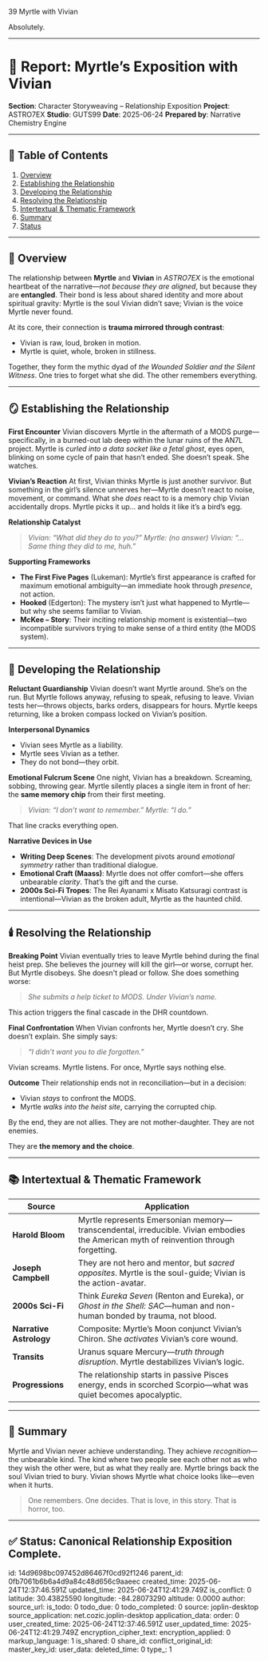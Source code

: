 39 Myrtle with Vivian 

Absolutely.

---

# 📘 Report: Myrtle’s Exposition with Vivian

**Section**: Character Storyweaving – Relationship Exposition
**Project**: ASTRO7EX
**Studio**: GUTS99
**Date**: 2025-06-24
**Prepared by**: Narrative Chemistry Engine

---

## 📓 Table of Contents

1. [Overview](#overview)
2. [Establishing the Relationship](#establishing-the-relationship)
3. [Developing the Relationship](#developing-the-relationship)
4. [Resolving the Relationship](#resolving-the-relationship)
5. [Intertextual & Thematic Framework](#intertextual--thematic-framework)
6. [Summary](#summary)
7. [Status](#status)

---

## 🧬 Overview

The relationship between **Myrtle** and **Vivian** in *ASTRO7EX* is the emotional heartbeat of the narrative—*not because they are aligned*, but because they are **entangled**. Their bond is less about shared identity and more about spiritual gravity: Myrtle is the soul Vivian didn’t save; Vivian is the voice Myrtle never found.

At its core, their connection is **trauma mirrored through contrast**:

* Vivian is raw, loud, broken in motion.
* Myrtle is quiet, whole, broken in stillness.

Together, they form the mythic dyad of *the Wounded Soldier and the Silent Witness*. One tries to forget what she did. The other remembers everything.

---

## 🪞 Establishing the Relationship

**First Encounter**
Vivian discovers Myrtle in the aftermath of a MODS purge—specifically, in a burned-out lab deep within the lunar ruins of the AN7L project. Myrtle is *curled into a data socket like a fetal ghost*, eyes open, blinking on some cycle of pain that hasn’t ended. She doesn’t speak. She watches.

**Vivian’s Reaction**
At first, Vivian thinks Myrtle is just another survivor. But something in the girl’s silence unnerves her—Myrtle doesn’t react to noise, movement, or command. What she *does* react to is a memory chip Vivian accidentally drops. Myrtle picks it up... and holds it like it’s a bird’s egg.

**Relationship Catalyst**

> *Vivian: “What did they do to you?”*
> *Myrtle: (no answer)*
> *Vivian: “…Same thing they did to me, huh.”*

**Supporting Frameworks**

* **The First Five Pages** (Lukeman): Myrtle’s first appearance is crafted for maximum emotional ambiguity—an immediate hook through *presence*, not action.
* **Hooked** (Edgerton): The mystery isn’t just what happened to Myrtle—but why she seems familiar to Vivian.
* **McKee – Story**: Their inciting relationship moment is existential—two incompatible survivors trying to make sense of a third entity (the MODS system).

---

## 🔧 Developing the Relationship

**Reluctant Guardianship**
Vivian doesn’t want Myrtle around. She’s on the run. But Myrtle follows anyway, refusing to speak, refusing to leave. Vivian tests her—throws objects, barks orders, disappears for hours. Myrtle keeps returning, like a broken compass locked on Vivian’s position.

**Interpersonal Dynamics**

* Vivian sees Myrtle as a liability.
* Myrtle sees Vivian as a tether.
* They do not bond—they orbit.

**Emotional Fulcrum Scene**
One night, Vivian has a breakdown. Screaming, sobbing, throwing gear. Myrtle silently places a single item in front of her: the **same memory chip** from their first meeting.

> *Vivian: “I don’t want to remember.”*
> *Myrtle: “I do.”*

That line cracks everything open.

**Narrative Devices in Use**

* **Writing Deep Scenes**: The development pivots around *emotional symmetry* rather than traditional dialogue.
* **Emotional Craft (Maass)**: Myrtle does not offer comfort—she offers unbearable *clarity*. That’s the gift and the curse.
* **2000s Sci-Fi Tropes**: The Rei Ayanami x Misato Katsuragi contrast is intentional—Vivian as the broken adult, Myrtle as the haunted child.

---

## 🕯️ Resolving the Relationship

**Breaking Point**
Vivian eventually tries to leave Myrtle behind during the final heist prep. She believes the journey will kill the girl—or worse, corrupt her. But Myrtle disobeys. She doesn't plead or follow. She does something worse:

> *She submits a help ticket to MODS. Under Vivian’s name.*

This action triggers the final cascade in the DHR countdown.

**Final Confrontation**
When Vivian confronts her, Myrtle doesn’t cry. She doesn’t explain. She simply says:

> *“I didn’t want you to die forgotten.”*

Vivian screams. Myrtle listens. For once, Myrtle says nothing else.

**Outcome**
Their relationship ends not in reconciliation—but in a decision:

* Vivian *stays* to confront the MODS.
* Myrtle *walks into the heist site*, carrying the corrupted chip.

By the end, they are not allies.
They are not mother-daughter.
They are not enemies.

They are **the memory and the choice**.

---

## 📚 Intertextual & Thematic Framework

| Source                  | Application                                                                                                                           |
| ----------------------- | ------------------------------------------------------------------------------------------------------------------------------------- |
| **Harold Bloom**        | Myrtle represents Emersonian memory—transcendental, irreducible. Vivian embodies the American myth of reinvention through forgetting. |
| **Joseph Campbell**     | They are not hero and mentor, but *sacred opposites*. Myrtle is the soul-guide; Vivian is the action-avatar.                          |
| **2000s Sci-Fi**        | Think *Eureka Seven* (Renton and Eureka), or *Ghost in the Shell: SAC*—human and non-human bonded by trauma, not blood.               |
| **Narrative Astrology** | Composite: Myrtle’s Moon conjunct Vivian’s Chiron. She *activates* Vivian’s core wound.                                               |
| **Transits**            | Uranus square Mercury—*truth through disruption*. Myrtle destabilizes Vivian’s logic.                                                 |
| **Progressions**        | The relationship starts in passive Pisces energy, ends in scorched Scorpio—what was quiet becomes apocalyptic.                        |

---

## 🎯 Summary

Myrtle and Vivian never achieve understanding. They achieve *recognition*—the unbearable kind. The kind where two people see each other not as who they wish the other were, but as what they really are. Myrtle brings back the soul Vivian tried to bury. Vivian shows Myrtle what choice looks like—even when it hurts.

> One remembers. One decides.
> That is love, in this story.
> That is horror, too.

---

## ✅ Status: Canonical Relationship Exposition Complete.


id: 14d9698bc097452d86467f0cd92f1246
parent_id: 0fb7061b6b6a4d9a84c48d656c9aaeec
created_time: 2025-06-24T12:37:46.591Z
updated_time: 2025-06-24T12:41:29.749Z
is_conflict: 0
latitude: 30.43825590
longitude: -84.28073290
altitude: 0.0000
author: 
source_url: 
is_todo: 0
todo_due: 0
todo_completed: 0
source: joplin-desktop
source_application: net.cozic.joplin-desktop
application_data: 
order: 0
user_created_time: 2025-06-24T12:37:46.591Z
user_updated_time: 2025-06-24T12:41:29.749Z
encryption_cipher_text: 
encryption_applied: 0
markup_language: 1
is_shared: 0
share_id: 
conflict_original_id: 
master_key_id: 
user_data: 
deleted_time: 0
type_: 1